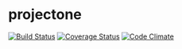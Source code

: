 # projectone
[![Build Status](https://travis-ci.org/luucasor/projectone.png)](https://travis-ci.org/luucasor/projectone)
[![Coverage Status](https://coveralls.io/repos/luucasor/projectone/badge.svg?branch=master&service=github)](https://coveralls.io/github/luucasor/projectone?branch=master)
[![Code Climate](https://codeclimate.com/repos/55aaefe96956804f32015b7c/badges/f1c1a96dd076f0195412/gpa.svg)](https://codeclimate.com/repos/55aaefe96956804f32015b7c/feed)
